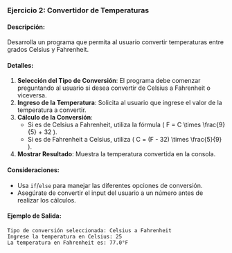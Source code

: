 ### Ejercicio 2: Convertidor de Temperaturas

#### Descripción:
Desarrolla un programa que permita al usuario convertir temperaturas entre grados Celsius y Fahrenheit.

#### Detalles:
1. **Selección del Tipo de Conversión**: El programa debe comenzar preguntando al usuario si desea convertir de Celsius a Fahrenheit o viceversa.
2. **Ingreso de la Temperatura**: Solicita al usuario que ingrese el valor de la temperatura a convertir.
3. **Cálculo de la Conversión**: 
    - Si es de Celsius a Fahrenheit, utiliza la fórmula \( F = C \times \frac{9}{5} + 32 \).
    - Si es de Fahrenheit a Celsius, utiliza \( C = (F - 32) \times \frac{5}{9} \).
4. **Mostrar Resultado**: Muestra la temperatura convertida en la consola.

#### Consideraciones:
- Usa `if`/`else` para manejar las diferentes opciones de conversión.
- Asegúrate de convertir el input del usuario a un número antes de realizar los cálculos.

#### Ejemplo de Salida:
```plaintext
Tipo de conversión seleccionada: Celsius a Fahrenheit
Ingrese la temperatura en Celsius: 25
La temperatura en Fahrenheit es: 77.0°F